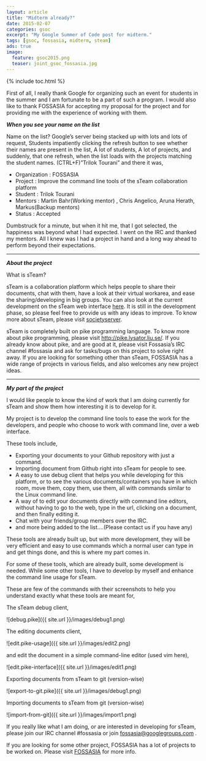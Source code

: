 ```yaml
---
layout: article
title: "Midterm already?"
date: 2015-02-07
categories: gsoc
excerpt: "My Google Summer of Code post for midterm."
tags: [gsoc, fossasia, midterm, steam]
ads: true
image:
  feature: gsoc2015.png
  teaser: joint_gsoc_fossasia.jpg
---
```

{% include toc.html %}

First of all, I really thank Google for organizing such an event for students in the summer and I am fortunate to be a part of such a program. I would also like to thank FOSSASIA for accepting my proposal for the project and for providing me with the experience of working with them.

_**When you see your name on the list**_

Name on the list? Google’s server being stacked up with lots and lots of request, Students impatiently clicking the refresh button to see whether their names are present in the list, A lot of students, A lot of projects, and suddenly, that one refresh, when the list loads with the projects matching the student names. (CTRL+F)”Trilok Tourani” and there it was,

- Organization : FOSSASIA
- Project : Improve the command line tools of the sTeam collaboration platform
- Student : Trilok Tourani
- Mentors : Martin Bahr(Working mentor) , Chris Angelico, Aruna Herath, Markus(Backup mentors)
- Status : Accepted

Dumbstruck for a minute, but when it hit me, that I got selected, the happiness was beyond what I had expected. I went on the IRC and thanked my mentors. All I knew was I had a project in hand and a long way ahead to perform beyond their expectations.

* * *

_**About the project**_

What is sTeam?

sTeam is a collaboration platform which helps people to share their documents, chat with them, have a look at their virtual workarea, and ease the sharing/developing in big groups. You can also look at the current development on the sTeam web interface [here](http://steam-web.azurewebsites.net/). It is still in the development phase, so please feel free to provide us with any ideas to improve. To know more about sTeam, please visit [societyserver](http://societyserver.org/).

sTeam is completely built on pike programming language. To know more about pike programming, please visit http://pike.lysator.liu.se/. If you already know about pike, and are good at it, please visit Fossasia’s IRC channel #fossasia and ask for tasks/bugs on this project to solve right away. If you are looking for something other than sTeam, FOSSASIA has a wide range of projects in various fields, and also welcomes any new project ideas.

* * *

_**My part of the project**_

I would like people to know the kind of work that I am doing currently for sTeam and show them how interesting it is to develop for it.

My project is to develop the command line tools to ease the work for the developers, and people who choose to work with command line, over a web interface.

These tools include,

- Exporting your documents to your Github repository with just a command.
- Importing document from Github right into sTeam for people to see.
- A easy to use debug client that helps you while developing for this platform, or to see the various documents/containers you have in which room, move them, copy them, use them, all with commands similar to the Linux command line.
- A way of to edit your documents directly with command line editors, without having to go to the web, type in the url, clicking on a document, and then finally editing it.
- Chat with your friends/group members over the IRC.
- and more being added to the list….(Please contact us if you have any)

These tools are already built up, but with more development, they will be very efficient and easy to use commands which a normal user can type in and get things done, and this is where my part comes in.

For some of these tools, which are already built, some development is needed. While some other tools, I have to develop by myself and enhance the command line usage for sTeam.

These are few of the commands with their screenshots to help you understand exactly what these tools are meant for,

The sTeam debug client,

![debug.pike]({{ site.url }}/images/debug1.png)

The editing documents client,

![edit.pike-usage]({{ site.url }}/images/edit2.png)

and edit the document in a simple command-line editor (used vim here),

![edit.pike-interface]({{ site.url }}/images/edit1.png)

Exporting documents from sTeam to git (version-wise)

![export-to-git.pike]({{ site.url }}/images/debug1.png)

Importing documents to sTeam from git (version-wise)

![import-from-git]({{ site.url }}/images/import1.png)

If you really like what I am doing, or are interested in developing for sTeam, please join our IRC channel #fossasia or join fossasia@googlegroups.com .

If you are looking for some other project, FOSSASIA has a lot of projects to be worked on. Please visit [FOSSASIA](http://fossasia.org/) for more info.
